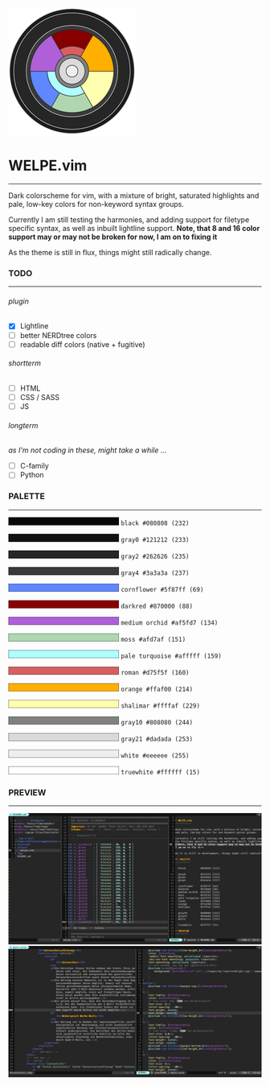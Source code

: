 ![Welpe Colorwheel](img/colorwheel.png)

# WELPE.vim 
-----------

Dark colorscheme for vim, with a mixture of bright, saturated highlights
and pale, low-key colors for non-keyword syntax groups.

Currently I am still testing the harmonies, and adding support
for filetype specific syntax, as well as inbuilt lightline support.
**Note, that 8 and 16 color support may or may not be broken for now,
I am on to fixing it**

As the theme is still in flux, things might still radically change.

### TODO
--------

###### plugin

- [X] Lightline
- [ ] better NERDtree colors
- [ ] readable diff colors (native + fugitive)

###### shortterm

- [ ] HTML
- [ ] CSS / SASS
- [ ] JS

###### longterm
*as I'm not coding in these, might take a while ...*

- [ ] C-family
- [ ] Python

### PALETTE
-----------

![black](img/_black.png) `black #080808 (232)`

![gray0](img/_gray0.png) `gray0 #121212 (233)`

![gray2](img/_gray2.png) `gray2 #262626 (235)`

![gray4](img/_gray4.png) `gray4 #3a3a3a (237)`

![cornflower](img/_cornflower.png) `cornflower #5f87ff (69)`

![darkred](img/_darkred.png) `darkred #870000 (88)`

![mediumorchid](img/_mediumorchid.png) `medium orchid #af5fd7 (134)`

![moss](img/_moss.png) `moss #afd7af (151)`

![paleturqoise](img/_paleturquoise.png) `pale turquoise #afffff (159)`

![roman](img/_roman.png) `roman #d75f5f (160)`

![orange](img/_orange.png) `orange #ffaf00 (214)`

![shalimar](img/_shalimar.png) `shalimar #ffffaf (229)`

![gray10](img/_gray10.png) `gray10 #808080 (244)`

![gray21](img/_gray21.png) `gray21 #dadada (253)`

![white](img/_white.png) `white #eeeeee (255)`

![truewhite](img/_truewhite.png) `truewhite #ffffff (15)`

### PREVIEW
-----------

![GVIM preview 1](img/welpeGVIM_preview.jpg)
![GVIM preview 2](img/welpeGVIM_preview2.jpg)

